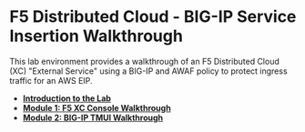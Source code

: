 F5 Distributed Cloud - BIG-IP Service Insertion Walkthrough
============================================================

This lab environment provides a walkthrough of an F5 Distributed Cloud (XC) "External Service" using a BIG-IP and AWAF policy to protect ingress traffic for an AWS EIP.

  - **[Introduction to the Lab](intro.md)**
  - **[Module 1: F5 XC Console Walkthrough](module1)**
  - **[Module 2: BIG-IP TMUI Walkthrough](module2)**